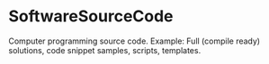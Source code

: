 # SoftwareSourceCode

Computer programming source code. Example: Full (compile ready) solutions, code snippet samples, scripts, templates.
